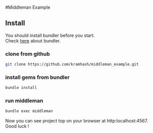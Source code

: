 #Middleman Example

## Install

You should install bundler before you start.  
Check [here](http://bundler.io/) about bundler.

### clone from github

```bash
git clone https://github.com/kramhash/middleman_example.git
```

### install gems from bundler
```bash
bundle install
```

### run middleman
```bash
bundle exec middleman
```


Now you can see project top on your browser at http:localhost:4567.  
Good luck !

